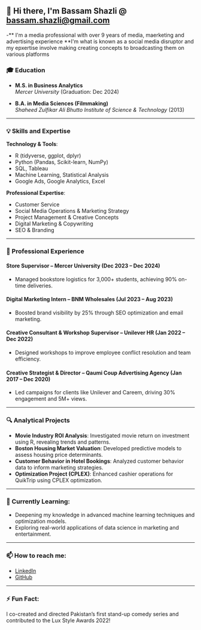 ## 👋 Hi there, I'm Bassam Shazli @ bassam.shazli@gmail.com
-** I'm a media professional with over 9 years of media, maerketing and advertising experience
**I'm what is known as a social media disruptor and my epxertise involve making creating concepts to broadcasting them on various platforms

### 🎓 Education
- **M.S. in Business Analytics**  
  *Mercer University* (Graduation: Dec 2024)
  
- **B.A. in Media Sciences (Filmmaking)**  
  *Shaheed Zulfikar Ali Bhutto Institute of Science & Technology* (2013)

---

### 💡 Skills and Expertise

**Technology & Tools**:
- R (tidyverse, ggplot, dplyr)
- Python (Pandas, Scikit-learn, NumPy)
- SQL, Tableau
- Machine Learning, Statistical Analysis
- Google Ads, Google Analytics, Excel

**Professional Expertise**:
- Customer Service
- Social Media Operations & Marketing Strategy
- Project Management & Creative Concepts
- Digital Marketing & Copywriting
- SEO & Branding

---

### 💼 Professional Experience

#### Store Supervisor – Mercer University (Dec 2023 – Dec 2024)
- Managed bookstore logistics for 3,000+ students, achieving 90% on-time deliveries.

#### Digital Marketing Intern – BNM Wholesales (Jul 2023 – Aug 2023)
- Boosted brand visibility by 25% through SEO optimization and email marketing.

#### Creative Consultant & Workshop Supervisor – Unilever HR (Jan 2022 – Dec 2022)
- Designed workshops to improve employee conflict resolution and team efficiency.

#### Creative Strategist & Director – Qaumi Coup Advertising Agency (Jan 2017 – Dec 2020)
- Led campaigns for clients like Unilever and Careem, driving 30% engagement and 5M+ views.

---

### 🔍 Analytical Projects

- **Movie Industry ROI Analysis**: Investigated movie return on investment using R, revealing trends and patterns.
- **Boston Housing Market Valuation**: Developed predictive models to assess housing price determinants.
- **Customer Behavior in Hotel Bookings**: Analyzed customer behavior data to inform marketing strategies.
- **Optimization Project (CPLEX)**: Enhanced cashier operations for QuikTrip using CPLEX optimization.

---

### 🌱 Currently Learning:
- Deepening my knowledge in advanced machine learning techniques and optimization models.
- Exploring real-world applications of data science in marketing and entertainment.

---

### 📫 How to reach me:
- [LinkedIn](https://www.linkedin.com/in/bassam-shazli-4a1258176/)
- [GitHub](https://github.com/BassamShazli)

---

### ⚡ Fun Fact:
I co-created and directed Pakistan’s first stand-up comedy series and contributed to the Lux Style Awards 2022!

